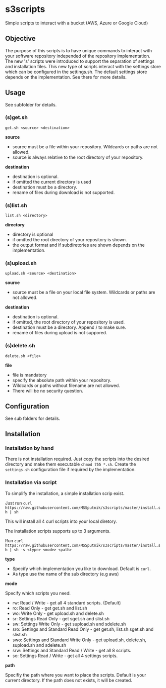 # s3scripts
Simple scripts to interact with a bucket (AWS, Azure or Google Cloud)

## Objective
The purpose of this scripts is to have unique commands to interact with your software repository independed of the repository implementation.  
The new 's' scripts were introduced to support the separation of settings and installation files. This new type of scripts interact with the settings store which can be configured in the settings.sh. The default settings store depends on the implementation. See there for more details.

## Usage
See subfolder for details.

### (s)get.sh
`get.sh <source> <destination>`

**source**
- source must be a file within your repository. Wildcards or paths are not allowed.
- source is always relative to the root directory of your repository.

**destination**
- destination is optional.
- if omitted the current directory is used
- destination must be a directory. 
- rename of files during download is not supported.

### (s)list.sh
`list.sh <directory>`

**directory**
- directory is optional
- if omitted the root directory of your repository is shown.
- the output format and if subdiretories are shown depends on the implementation.

### (s)upload.sh
`upload.sh <source> <destination>`

**source**
- source must be a file on your local file system. Wildcards or paths are not allowed.

**destination**
- destination is optional. 
- if omitted, the root directory of your repository is used.
- destination must be a directory. Append / to make sure.
- rename of files during upload is not suppored.

### (s)delete.sh
`delete.sh <file>`

**file**
- file is mandatory
- specify the absolute path within your repository.
- Wildcards or paths without filename are not allowed.
- There will be no security question.

## Configuration
See sub folders for details.

## Installation

### Installation by hand
There is not installation required. Just copy the scripts into the desired directory and make them executable `chmod 755 *.sh`. Create the `settings.sh` configuration file if required by the implementation.

### Installation via script
To simplify the installation, a simple installation scrip exist.

Just run `curl https://raw.githubusercontent.com/MSSputnik/s3scripts/master/install.sh | sh`

This will install all 4 curl scripts into your local diretory.

The installation scripts supports up to 3 arguments.

Run `curl https://raw.githubusercontent.com/MSSputnik/s3scripts/master/install.sh | sh -s <type> <mode> <path>`

**type**
- Specify which implementation you like to download. Default is `curl`.
- As type use the name of the sub directory (e.g aws)

**mode**

Specify which scripts you need. 
- rw:  Read / Write - get all 4 standard scripts. (Default)
- ro:  Read Only - get get.sh and list.sh
- wo:  Write Only - get upload.sh and delete.sh
- sr:  Settings Read Only - get sget.sh and slist.sh
- sw:  Settings Write Only - get supload.sh and sdelete.sh
- sro: Settings and Standard Read Only - get get.sh, list.sh sget.sh and slist.sh
- swo: Settings and Standard Write Only - get upload.sh, delete.sh, supload.sh and sdelete.sh
- srw: Settings and Standard Read / Write - get all 8 scripts.
- so:  Settings Read / Write - get all 4 settings scripts.

**path**

Specifiy the path where you want to place the scripts. Default is your current directory.
If the path does not exists, it will be created.

